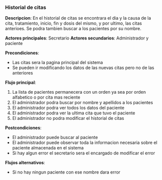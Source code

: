 ### Historial de citas

**Descripcion**: En el historial de citas se encontrara el dia y la causa de la cita, tratamiento, inicio, fin y dosis del mismo,
y por ultimo, las citas anterioes. Se podra tambien buscar a los pacientes por su nombre.

**Actores principales**: Secretario
**Actores secundarios**: Administrador y paciente

**Precondiciones**:

* Las citas sera la pagina principal del sistema
* Se pueden ir modificando los datos de las nuevas citas pero no de las anteriores

**Flujo principal**:
1. La lista de pacientes permanecera con un orden ya sea por orden alfabetico o por cita mas reciente
1. El administrador podra buscar por nombre y apellidos a los pacientes
1. El administrador podra ver todos los datos del paciente
1. El administrador podra ver la ultima cita que tuvo el paciente
1. El administrador no podra modificar el historial de citas

**Postcondiciones**:

* El administrador puede buscar al paciente
* El administrador puede observar toda la informacion necesaria sobre el paciente almacenada en el sistema
* Si hay algun error el secretario sera el encargado de modificar el error


**Flujos alternativos**:

* Si no hay ningun paciente con ese nombre dara error
